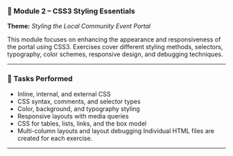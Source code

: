 ### 📁 Module 2 – CSS3 Styling Essentials  
**Theme:** *Styling the Local Community Event Portal*

This module focuses on enhancing the appearance and responsiveness of the portal using CSS3. Exercises cover different styling methods, selectors, typography, color schemes, responsive design, and debugging techniques.

---

### 🎯 Tasks Performed

- Inline, internal, and external CSS
- CSS syntax, comments, and selector types
- Color, background, and typography styling
- Responsive layouts with media queries
- CSS for tables, lists, links, and the box model
- Multi-column layouts and layout debugging
Individual HTML files are created for each exercise.
---

